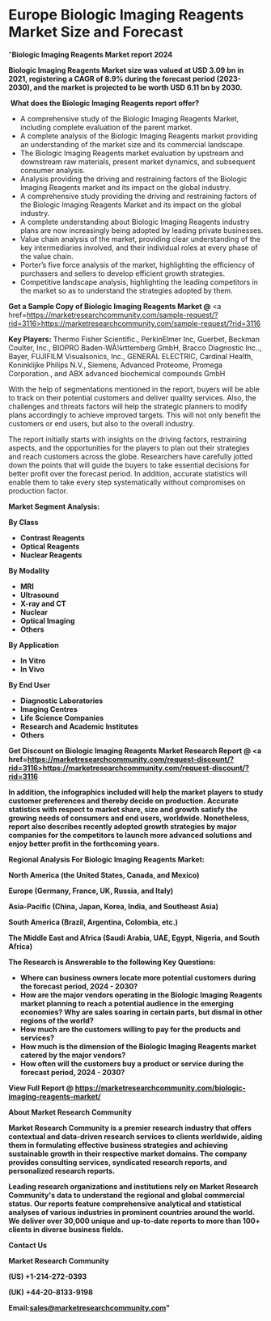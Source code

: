# Europe Biologic Imaging Reagents Market Size and Forecast
"<strong>Biologic Imaging Reagents Market report 2024</strong>

<strong>Biologic Imaging Reagents Market size was valued at USD 3.09 bn in 2021, registering a CAGR of 8.9% during the forecast period (2023-2030), and the market is projected to be worth USD 6.11 bn by 2030.</strong>

 <strong><b>What does the Biologic Imaging Reagents report offer?</b></strong>
<ul>
  <li>A comprehensive study of the Biologic Imaging Reagents Market, including complete evaluation of the parent market.</li>
  <li>A complete analysis of the Biologic Imaging Reagents market providing an understanding of the market size and its commercial landscape.</li>
  <li>The Biologic Imaging Reagents market evaluation by upstream and downstream raw materials, present market dynamics, and subsequent consumer analysis.</li>
  <li>Analysis providing the driving and restraining factors of the Biologic Imaging Reagents market and its impact on the global industry.</li>
  <li>A comprehensive study providing the driving and restraining factors of the Biologic Imaging Reagents Market and its impact on the global industry.</li>
  <li>A complete understanding about Biologic Imaging Reagents industry plans are now increasingly being adopted by leading private businesses.</li>
  <li>Value chain analysis of the market, providing clear understanding of the key intermediaries involved, and their individual roles at every phase of the value chain.</li>
  <li>Porter’s five force analysis of the market, highlighting the efficiency of purchasers and sellers to develop efficient growth strategies.</li>
  <li>Competitive landscape analysis, highlighting the leading competitors in the market so as to understand the strategies adopted by them.</li>
</ul>

<strong>Get a Sample Copy of Biologic Imaging Reagents Market @ </strong><a href=https://marketresearchcommunity.com/sample-request/?rid=3116><u>https://marketresearchcommunity.com/sample-request/?rid=3116</u></a>

<strong>Key Players:</strong> 
Thermo Fisher Scientific., PerkinElmer Inc, Guerbet, Beckman Coulter, Inc., BIOPRO Baden-WÃ¼rttemberg GmbH, Bracco Diagnostic Inc.., Bayer, FUJIFILM Visualsonics, Inc., GENERAL ELECTRIC, Cardinal Health, Koninklijke Philips N.V., Siemens, Advanced Proteome, Promega Corporation., and ABX advanced biochemical compounds GmbH

With the help of segmentations mentioned in the report, buyers will be able to track on their potential customers and deliver quality services. Also, the challenges and threats factors will help the strategic planners to modify plans accordingly to achieve improved targets. This will not only benefit the customers or end users, but also to the overall industry.

The report initially starts with insights on the driving factors, restraining aspects, and the opportunities for the players to plan out their strategies and reach customers across the globe. Researchers have carefully jotted down the points that will guide the buyers to take essential decisions for better profit over the forecast period. In addition, accurate statistics will enable them to take every step systematically without compromises on production factor.

<strong>Market Segment Analysis:</strong>


<strong><strong>By Class</strong></h4>
<ul>
 	<li>Contrast Reagents</li>
 	<li>Optical Reagents</li>
 	<li>Nuclear Reagents</li>
</ul>
<strong><strong>By Modality</strong></h4>
<ul>
 	<li>MRI</li>
 	<li>Ultrasound</li>
 	<li>X-ray and CT</li>
 	<li>Nuclear</li>
 	<li>Optical Imaging</li>
 	<li>Others</li>
</ul>
<strong><strong>By Application</strong></h4>
<ul>
 	<li>In Vitro</li>
 	<li>In Vivo</li>
</ul>
<strong><strong>By End User</strong></h4>
<ul>
 	<li>Diagnostic Laboratories</li>
 	<li>Imaging Centres</li>
 	<li>Life Science Companies</li>
 	<li>Research and Academic Institutes</li>
 	<li>Others</li>
</ul>

<strong>Get Discount on Biologic Imaging Reagents Market Research Report @ </b></strong><a href=https://marketresearchcommunity.com/request-discount/?rid=3116><u>https://marketresearchcommunity.com/request-discount/?rid=3116</u></a>

In addition, the infographics included will help the market players to study customer preferences and thereby decide on production. Accurate statistics with respect to market share, size and growth satisfy the growing needs of consumers and end users, worldwide. Nonetheless, report also describes recently adopted growth strategies by major companies for the competitors to launch more advanced solutions and enjoy better profit in the forthcoming years.

<strong>Regional Analysis For Biologic Imaging Reagents Market:</strong>

<strong>North America</strong> (the United States, Canada, and Mexico)

<strong>Europe</strong> (Germany, France, UK, Russia, and Italy)

<strong>Asia-Pacific</strong> (China, Japan, Korea, India, and Southeast Asia)

<strong>South America</strong> (Brazil, Argentina, Colombia, etc.)

<strong>The Middle East and Africa</strong> (Saudi Arabia, UAE, Egypt, Nigeria, and South Africa)

<strong>The Research is Answerable to the following Key Questions:</strong>
<ul>
 	<li>Where can business owners locate more potential customers during the forecast period, 2024 - 2030?</li>
 	<li>How are the major vendors operating in the Biologic Imaging Reagents market planning to reach a potential audience in the emerging economies? Why are sales soaring in certain parts, but dismal in other regions of the world?</li>
 	<li>How much are the customers willing to pay for the products and services?</li>
 	<li>How much is the dimension of the Biologic Imaging Reagents market catered by the major vendors?</li>
 	<li>How often will the customers buy a product or service during the forecast period, 2024 - 2030?</li>
</ul>

<strong>View Full Report @</strong> <a href=https://marketresearchcommunity.com/biologic-imaging-reagents-market/>https://marketresearchcommunity.com/biologic-imaging-reagents-market/</a>

<strong>About Market Research Community</strong>

Market Research Community is a premier research industry that offers contextual and data-driven research services to clients worldwide, aiding them in formulating effective business strategies and achieving sustainable growth in their respective market domains. The company provides consulting services, syndicated research reports, and personalized research reports.

Leading research organizations and institutions rely on Market Research Community's data to understand the regional and global commercial status. Our reports feature comprehensive analytical and statistical analyses of various industries in prominent countries around the world. We deliver over 30,000 unique and up-to-date reports to more than 100+ clients in diverse business fields.

<strong>Contact Us</strong>

<strong>Market Research Community</strong>

(US) +1-214-272-0393

(UK) +44-20-8133-9198

<strong>Email:</strong>sales@marketresearchcommunity.com"

